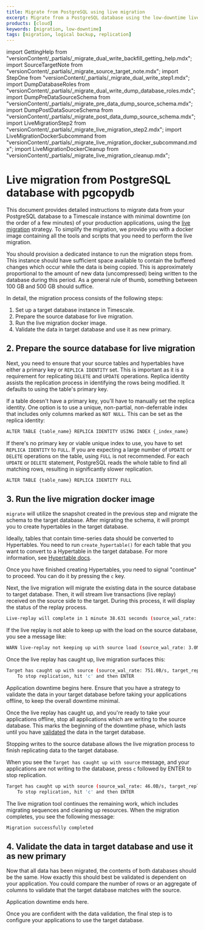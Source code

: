 ```yaml
---
title: Migrate from PostgreSQL using live migration
excerpt: Migrate from a PostgreSQL database using the low-downtime live migration method
products: [cloud]
keywords: [migration, low-downtime]
tags: [migration, logical backup, replication]
---
```


import GettingHelp from "versionContent/_partials/_migrate_dual_write_backfill_getting_help.mdx";
import SourceTargetNote from "versionContent/_partials/_migrate_source_target_note.mdx";
import StepOne from "versionContent/_partials/_migrate_dual_write_step1.mdx";
import DumpDatabaseRoles from "versionContent/_partials/_migrate_dual_write_dump_database_roles.mdx";
import DumpPreDataSourceSchema from "versionContent/_partials/_migrate_pre_data_dump_source_schema.mdx";
import DumpPostDataSourceSchema from "versionContent/_partials/_migrate_post_data_dump_source_schema.mdx";
import LiveMigrationStep2 from "versionContent/_partials/_migrate_live_migration_step2.mdx";
import LiveMigrationDockerSubcommand from "versionContent/_partials/_migrate_live_migration_docker_subcommand.mdx";
import LiveMigrationDockerCleanup from "versionContent/_partials/_migrate_live_migration_cleanup.mdx";

# Live migration from PostgreSQL database with pgcopydb

This document provides detailed instructions to migrate data from your
PostgreSQL database to a Timescale instance with minimal downtime (on the order
of a few minutes) of your production applications, using the [live migration]
strategy. To simplify the migration, we provide you with a docker image
containing all the tools and scripts that you need to perform the live
migration.

You should provision a dedicated instance to run the migration steps from.
This instance should have sufficient space available to contain the
buffered changes which occur while the data is being copied. This is
approximately proportional to the amount of new data (uncompressed) being
written to the database during this period. As a general rule of thumb,
something between 100&nbsp;GB and 500&nbsp;GB should suffice.

<SourceTargetNote />

In detail, the migration process consists of the following steps:

1. Set up a target database instance in Timescale.
1. Prepare the source database for live migration.
1. Run the live migration docker image.
1. Validate the data in target database and use it as new primary.

<GettingHelp />

<StepOne />

## 2. Prepare the source database for live migration

<LiveMigrationStep2 />

Next, you need to ensure that your source tables and hypertables have either a primary key
or `REPLICA IDENTITY` set. This is important as it is a requirement for replicating `DELETE` and
`UPDATE` operations. Replica identity assists the replication process in identifying the rows
being modified. It defaults to using the table's primary key.

If a table doesn't have a primary key, you'll have to manually set the replica identity.
One option is to use a unique, non-partial, non-deferrable index that includes only columns
marked as `NOT NULL`. This can be set as the replica identity:

```sh
ALTER TABLE {table_name} REPLICA IDENTITY USING INDEX {_index_name}
```

If there's no primary key or viable unique index to use, you have to set `REPLICA IDENTITY`
to `FULL`. If you are expecting a large number of `UPDATE` or `DELETE` operations on the table,
using `FULL` is not recommended. For each `UPDATE` or `DELETE` statement, PostgreSQL reads the
whole table to find all matching rows, resulting in significantly slower replication.

```sh
ALTER TABLE {table_name} REPLICA IDENTITY FULL
```

## 3. Run the live migration docker image

<LiveMigrationDockerSubcommand />

`migrate` will utilize the snapshot created in the previous step and migrate the schema
to the target database. After migrating the schema, it will prompt you to create
hypertables in the target database.

Ideally, tables that contain time-series data should be converted to Hypertables.
You need to run `create_hypertable()` for each table that you want to convert to
a Hypertable in the target database. For more information, see [Hypertable docs].

Once you have finished creating Hypertables, you need to signal "continue" to proceed.
You can do it by pressing the `c` key.

Next, the live migration will migrate the existing data in the source database
to target database. Then, it will stream live transactions (live replay) received on
the source side to the target. During this process, it will display the status of the
replay process.

```sh
Live-replay will complete in 1 minute 38.631 seconds (source_wal_rate: 106.0B/s, target_replay_rate: 589.0KiB/s, replay_lag: 56MiB)
```

If the live replay is not able to keep up with the load on the source database, you
see a message like:

```sh
WARN live-replay not keeping up with source load (source_wal_rate: 3.0MiB/s, target_replay_rate: 462.0KiB/s, replay_lag: 73MiB)
```

Once the live replay has caught up, live migration surfaces this:

```sh
Target has caught up with source (source_wal_rate: 751.0B/s, target_replay_rate: 0B/s, replay_lag: 7KiB)
    To stop replication, hit 'c' and then ENTER
```

<Highlight type="important">
Application downtime begins here. Ensure that you have a strategy to validate
the data in your target database before taking your applications offline, to
keep the overall downtime minimal.
</Highlight>

Once the live replay has caught up, and you're ready to take your applications
offline, stop all applications which are writing to the source database. This
marks the beginning of the downtime phase, which lasts until you have
[validated] the data in the target database.

[validated]: #4-validate-the-data-in-target-database-and-use-it-as-new-primary 

Stopping writes to the source database allows the live migration process to
finish replicating data to the target database.

When you see the `Target has caught up with source` message, and your
applications are not writing to the database, press `c` followed by ENTER to
stop replication.

```sh
Target has caught up with source (source_wal_rate: 46.0B/s, target_replay_rate: 0B/s, replay_lag: 221KiB)
    To stop replication, hit 'c' and then ENTER
```

The live migration tool continues the remaining work, which includes migrating
sequences and cleaning up resources. When the migration completes, you see the
following message:

```sh
Migration successfully completed
```

## 4. Validate the data in target database and use it as new primary

Now that all data has been migrated, the contents of both databases should
be the same. How exactly this should best be validated is dependent on
your application. You could compare the number of rows or an aggregate of
columns to validate that the target database matches with the source.

<Highlight type="important">
Application downtime ends here.
</Highlight>

Once you are confident with the data validation, the final step is to configure
your applications to use the target database.

<LiveMigrationDockerCleanup />

[Hypertable docs]: /use-timescale/:currentVersion:/hypertables/
[live migration]: /migrate/:currentVersion:/live-migration/